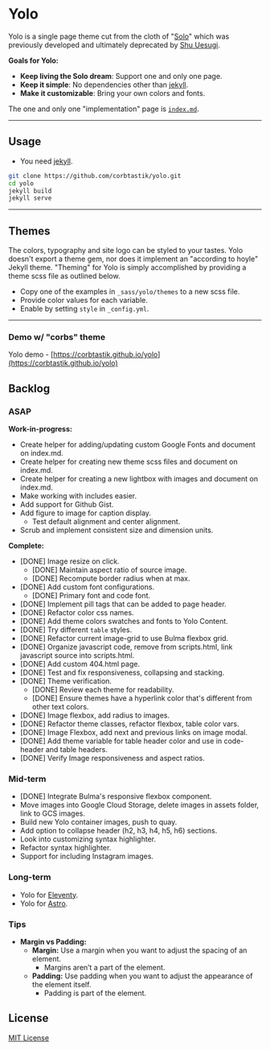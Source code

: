 # Yolo

Yolo is a single page theme cut from the cloth of "[Solo](http://chibicode.github.io/solo)" which was previously developed and ultimately deprecated by [Shu Uesugi](https://github.com/chibicode).

__Goals for Yolo:__

* __Keep living the Solo dream__: Support one and only one page.
* __Keep it simple__: No dependencies other than [jekyll](https://jekyllrb.com/).
* __Make it customizable__: Bring your own colors and fonts.

The one and only one "implementation" page is [`index.md`](/index.md).

---

## Usage

* You need [jekyll](https://jekyllrb.com/).

```bash
git clone https://github.com/corbtastik/yolo.git
cd yolo
jekyll build
jekyll serve
```

---

## Themes

The colors, typography and site logo can be styled to your tastes. Yolo doesn't export a theme gem, nor does it implement an "according to hoyle" Jekyll theme. "Theming" for Yolo is simply accomplished by providing a theme scss file as outlined below. 

* Copy one of the examples in `_sass/yolo/themes` to a new scss file.
* Provide color values for each variable.
* Enable by setting `style` in `_config.yml`.

---

### Demo w/ "corbs" theme

Yolo demo - [https://corbtastik.github.io/yolo](https://corbtastik.github.io/yolo)

## Backlog

### ASAP

__Work-in-progress:__

* Create helper for adding/updating custom Google Fonts and document on index.md.
* Create helper for creating new theme scss files and document on index.md.
* Create helper for creating a new lightbox with images and document on index.md.
* Make working with includes easier.
* Add support for Github Gist.
* Add figure to image for caption display.
  * Test default alignment and center alignment.
* Scrub and implement consistent size and dimension units.

__Complete:__

* [DONE] Image resize on click.
  * [DONE] Maintain aspect ratio of source image.
  * [DONE] Recompute border radius when at max.
* [DONE] Add custom font configurations.
  * [DONE] Primary font and code font.
* [DONE] Implement pill tags that can be added to page header.
* [DONE] Refactor color css names.
* [DONE] Add theme colors swatches and fonts to Yolo Content.
* [DONE] Try different `table` styles.
* [DONE] Refactor current image-grid to use Bulma flexbox grid.
* [DONE] Organize javascript code, remove from scripts.html, link javascript source into scripts.html.
* [DONE] Add custom 404.html page.
* [DONE] Test and fix responsiveness, collapsing and stacking.
* [DONE] Theme verification.
  * [DONE] Review each theme for readability.
  * [DONE] Ensure themes have a hyperlink color that's different from other text colors.
* [DONE] Image flexbox, add radius to images.
* [DONE] Refactor theme classes, refactor flexbox, table color vars.
* [DONE] Image Flexbox, add next and previous links on image modal.
* [DONE] Add theme variable for table header color and use in code-header and table headers.
* [DONE] Verify Image responsiveness and aspect ratios.


### Mid-term

* [DONE] Integrate Bulma's responsive flexbox component.
* Move images into Google Cloud Storage, delete images in assets folder, link to GCS images.
* Build new Yolo container images, push to quay.
* Add option to collapse header (h2, h3, h4, h5, h6) sections.
* Look into customizing syntax highlighter.
* Refactor syntax highlighter.
* Support for including Instagram images.

### Long-term

* Yolo for [Eleventy](https://www.11ty.dev/).
* Yolo for [Astro](https://astro.build/).

### Tips

* __Margin vs Padding:__
  * __Margin:__ Use a margin when you want to adjust the spacing of an element.
    * Margins aren’t a part of the element.
  * __Padding:__ Use padding when you want to adjust the appearance of the element itself.
    * Padding is part of the element.

## License

[MIT License](/LICENSE)
